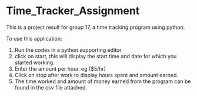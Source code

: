 # Time_Tracker_Assignment

This is a project result for group 17, a time tracking program using python.

To use this application:
1. Run the codes in a python supporting editor
2. click on start, this will display the start time and date for which you started working.
3. Enter the amount per hour. eg ($5/hr) 
4. Click on stop after work to display hours spent and amount earned.
5. The time worked and amount of money earned from the program can be found in the csv file attached.
